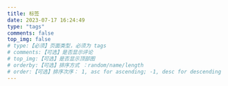 ```yaml
---
title: 标签
date: 2023-07-17 16:24:49
type: "tags"
comments: false
top_img: false
# type:【必须】页面类型，必须为 tags
# comments:【可选】是否显示评论
# top_img:【可选】是否显示顶部图
# orderby:【可选】排序方式 ：random/name/length
# order:【可选】排序次序： 1, asc for ascending; -1, desc for descending
---
```

